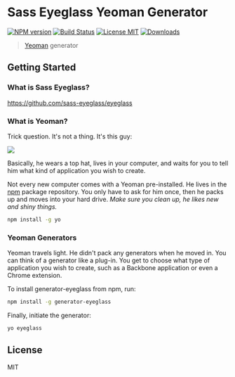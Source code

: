 # Sass Eyeglass Yeoman Generator

[![NPM version][npm-image]][npm-url] [![Build Status][travis-image]][travis-url] [![License MIT][license-image]][license-url] [![Downloads][downloads-image]][npm-url]

> [Yeoman](http://yeoman.io) generator


## Getting Started

### What is Sass Eyeglass?

https://github.com/sass-eyeglass/eyeglass

### What is Yeoman?

Trick question. It's not a thing. It's this guy:

![](http://i.imgur.com/JHaAlBJ.png)

Basically, he wears a top hat, lives in your computer, and waits for you to tell him what kind of application you wish to create.

Not every new computer comes with a Yeoman pre-installed. He lives in the [npm](https://npmjs.org) package repository. You only have to ask for him once, then he packs up and moves into your hard drive. *Make sure you clean up, he likes new and shiny things.*

```bash
npm install -g yo
```

### Yeoman Generators

Yeoman travels light. He didn't pack any generators when he moved in. You can think of a generator like a plug-in. You get to choose what type of application you wish to create, such as a Backbone application or even a Chrome extension.

To install generator-eyeglass from npm, run:

```bash
npm install -g generator-eyeglass
```

Finally, initiate the generator:

```bash
yo eyeglass
```

## License

MIT


[travis-url]: https://travis-ci.org/sass-eyeglass/generator-eyeglass
[travis-image]: http://img.shields.io/travis/sass-eyeglass/generator-eyeglass.svg

[downloads-image]: http://img.shields.io/npm/dm/generator-eyeglass.svg
[npm-url]: https://npmjs.org/package/generator-eyeglass
[npm-image]: http://img.shields.io/npm/v/generator-eyeglass.svg

[license-image]: http://img.shields.io/badge/license-MIT-blue.svg
[license-url]: https://github.com/sass-eyeglass/generator-eyeglass/blob/master/LICENSE
